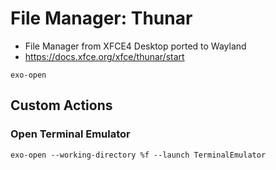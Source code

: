 # File Manager: Thunar
* File Manager from XFCE4 Desktop ported to Wayland
* https://docs.xfce.org/xfce/thunar/start

```
exo-open
```


## Custom Actions

### Open Terminal Emulator
```
exo-open --working-directory %f --launch TerminalEmulator
```